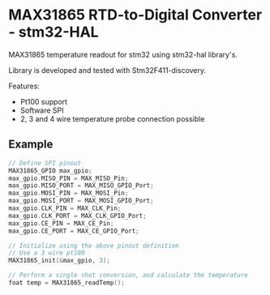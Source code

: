 # MAX31865 RTD-to-Digital Converter - stm32-HAL


MAX31865 temperature readout for stm32 using stm32-hal library's.

Library is developed and tested with Stm32F411-discovery.

Features:
- Pt100 support
- Software SPI
- 2, 3 and 4 wire temperature probe connection possible

## Example

```c
// Define SPI pinout
MAX31865_GPIO max_gpio;
max_gpio.MISO_PIN = MAX_MISO_Pin;
max_gpio.MISO_PORT = MAX_MISO_GPIO_Port;
max_gpio.MOSI_PIN = MAX_MOSI_Pin;
max_gpio.MOSI_PORT = MAX_MOSI_GPIO_Port;
max_gpio.CLK_PIN = MAX_CLK_Pin;
max_gpio.CLK_PORT = MAX_CLK_GPIO_Port;
max_gpio.CE_PIN = MAX_CE_Pin;
max_gpio.CE_PORT = MAX_CE_GPIO_Port;

// Initialize using the above pinout definition
// Use a 3 wire pt100
MAX31865_init(&max_gpio, 3);

// Perform a single shot conversion, and calculate the temperature
foat temp = MAX31865_readTemp();
```